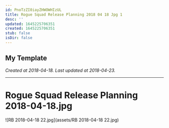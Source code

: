 ```yaml
---
id: PnoTzZI0iayZHWOWHIzUL
title: Rogue Squad Release Planning 2018 04 18 Jpg 1
desc: ''
updated: 1645225706351
created: 1645225706351
stub: false
isDir: false
---
```

My Template
---

_Created at 2018-04-18._
_Last updated at 2018-04-23._




---

# Rogue Squad Release Planning 2018-04-18.jpg


![RB 2018-04-18 22.jpg](assets/RB 2018-04-18 22.jpg)

